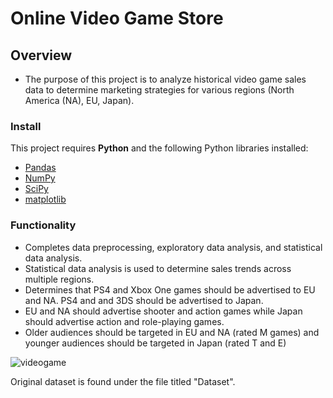 # Online Video Game Store

## Overview

* The purpose of this project is to analyze historical video game sales data to determine marketing strategies for various regions (North America (NA), EU, Japan).

### Install

This project requires **Python** and the following Python libraries installed:

- [Pandas](http://pandas.pydata.org/)
- [NumPy](http://www.numpy.org/)
- [SciPy](https://scipy.org/)
- [matplotlib](http://matplotlib.org/)

### Functionality

* Completes data preprocessing, exploratory data analysis, and statistical data analysis.
* Statistical data analysis is used to determine sales trends across multiple regions. 
* Determines that PS4 and Xbox One games should be advertised to EU and NA. PS4 and and 3DS should be advertised to Japan.
* EU and NA should advertise shooter and action games while Japan should advertise action and role-playing games.
* Older audiences should be targeted in EU and NA (rated M games) and younger audiences should be targeted in Japan (rated T and E)

![videogame](https://github.com/Bidesh-Ghosh/Data_Projects_TripleTen/assets/152648624/41667df0-8363-426b-b057-610c0b12868f)

Original dataset is found under the file titled "Dataset".
